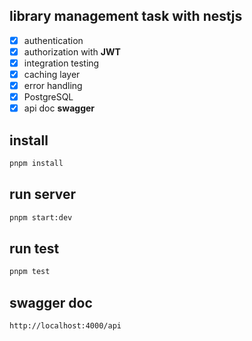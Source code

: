 ## library management task with **nestjs**
- [x] authentication
- [x] authorization with **JWT**
- [x] integration testing
- [x] caching layer
- [x] error handling
- [x] PostgreSQL 
- [x] api doc **swagger**

## install 
``` bash
pnpm install
```

## run server 

``` bash
pnpm start:dev
```

## run test 

``` bash
pnpm test
```

## swagger doc 
``` bash
http://localhost:4000/api
```